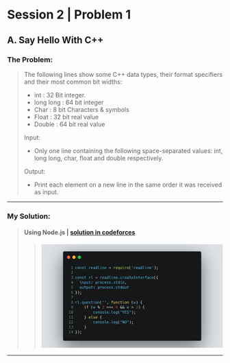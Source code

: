 # Session 2 | Problem 1
## A. Say Hello With C++

### The Problem:
> The following lines show some C++ data types, their format specifiers and their most common bit widths:
> * int : 32 Bit integer.
> * long long : 64 bit integer
> * Char : 8 bit Characters & symbols
> * Float : 32 bit real value
> * Double : 64 bit real value
> 
> Input: 
> * Only one line containing the following space-separated values: int, long long, char, float and double respectively.
> 
> Output:
> * Print each element on a new line in the same order it was received as input.

---

### My Solution:
> #### Using Node.js | [solution in codeforces](https://codeforces.com/group/MWSDmqGsZm/contest/219158/submission/184873990)
> >  <img src="./images/session-1-problem-1-node.png">
---


